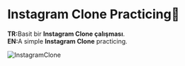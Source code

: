 # Instagram Clone Practicing🙌

<b>TR:</b>Basit bir <b>Instagram Clone çalışması</b>.<br>
<b>EN:</b>A simple <b>Instagram Clone</b> practicing.<br>

![InstagramClone](https://user-images.githubusercontent.com/109991448/200234805-e1fb7ae0-44b6-48c3-9e93-9b2531ee13ff.jpg)

